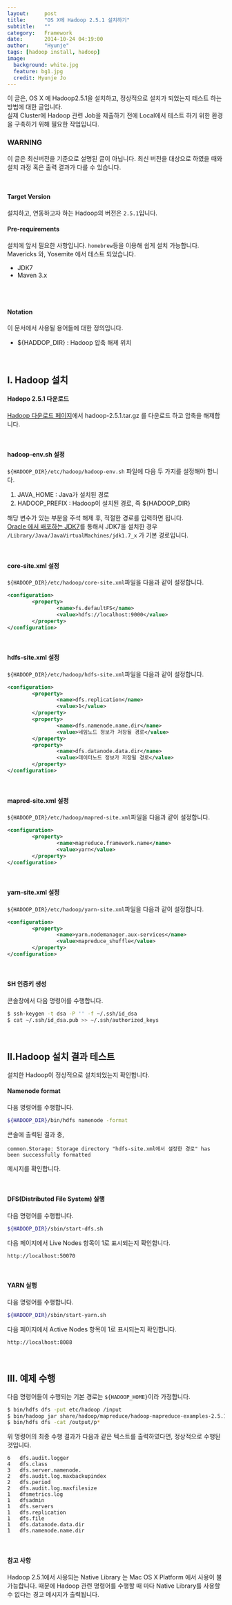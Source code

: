 ```yaml
---
layout:     post
title:      "OS X에 Hadoop 2.5.1 설치하기"
subtitle:   ""
category:   Framework
date:       2014-10-24 04:19:00
author:     "Hyunje"
tags: [hadoop install, hadoop]
image:
  background: white.jpg
  feature: bg1.jpg
  credit: Hyunje Jo
---
```



이 글은, OS X 에 Hadoop2.5.1을 설치하고, 정상적으로 설치가 되었는지 테스트 하는 방법에 대한 글입니다.<br>
실제 Cluster에 Hadoop 관련 Job을 제출하기 전에 Local에서 테스트 하기 위한 환경을 구축하기 위해 필요한 작업입니다.

### WARNING
이 글은 최신버전을 기준으로 설명된 글이 아닙니다. 최신 버전을 대상으로 하였을 때와 설치 과정 혹은 출력 결과가 다를 수 있습니다.

<br>

#### Target Version
설치하고, 연동하고자 하는 Hadoop의 버전은 `2.5.1`입니다.



#### Pre-requirements
설치에 앞서 필요한 사항입니다. ```homebrew```등을 이용해 쉽게 설치 가능합니다.
Mavericks 와, Yosemite 에서 테스트 되었습니다.

- JDK7
- Maven 3.x
<br>
<br>



#### Notation
이 문서에서 사용될 용어들에 대한 정의입니다.

- ${HADDOP_DIR} : Hadoop 압축 해제 위치

<br>




## I. Hadoop 설치

#### Hadopo 2.5.1 다운로드
[Hadoop 다운로드 페이지](http://apache.tt.co.kr/hadoop/common/)에서 hadoop-2.5.1.tar.gz 를 다운로드 하고 압축을 해제합니다.

<br>

#### hadoop-env.sh 설정
`${HADOOP_DIR}/etc/hadoop/hadoop-env.sh` 파일에 다음 두 가지를 설정해야 합니다.

1. JAVA\_HOME : Java가 설치된 경로
2. HADOOP\_PREFIX : Hadoop이 설치된 경로, 즉 ${HADOOP_DIR}

해당 변수가 있는 부분을 주석 해제 후, 적절한 경로를 입력하면 됩니다.<br>
[Oracle 에서 배포하는 JDK7](http://www.oracle.com/technetwork/java/javase/downloads/jdk7-downloads-1880260.html)를 통해서 JDK7을 설치한 경우 `/Library/Java/JavaVirtualMachines/jdk1.7_x` 가 기본 경로입니다.

<br>

#### core-site.xml 설정

`${HADOOP_DIR}/etc/hadoop/core-site.xml`파일을 다음과 같이 설정합니다.

```xml
<configuration>
        <property>
                <name>fs.defaultFS</name>
                <value>hdfs://localhost:9000</value>
        </property>
</configuration>
```

<br>

#### hdfs-site.xml 설정

`${HADOOP_DIR}/etc/hadoop/hdfs-site.xml`파일을 다음과 같이 설정합니다.

```xml
<configuration>
        <property>
                <name>dfs.replication</name>
                <value>1</value>
        </property>
        <property>
                <name>dfs.namenode.name.dir</name>
                <value>네임노드 정보가 저장될 경로</value>
        </property>
        <property>
                <name>dfs.datanode.data.dir</name>
                <value>데이터노드 정보가 저장될 경로</value>
        </property>
</configuration>
```

<br>

#### mapred-site.xml 설정

`${HADOOP_DIR}/etc/hadoop/mapred-site.xml`파일을 다음과 같이 설정합니다.

```xml
<configuration>
        <property>
                <name>mapreduce.framework.name</name>
                <value>yarn</value>
        </property>
</configuration>
```

<br>

#### yarn-site.xml 설정

`${HADOOP_DIR}/etc/hadoop/yarn-site.xml`파일을 다음과 같이 설정합니다.

```xml
<configuration>
        <property>
                <name>yarn.nodemanager.aux-services</name>
                <value>mapreduce_shuffle</value>
        </property>
</configuration>
```

<br>

#### SH 인증키 생성
콘솔창에서 다음 명령어를 수행합니다.

```bash
$ ssh-keygen -t dsa -P '' -f ~/.ssh/id_dsa
$ cat ~/.ssh/id_dsa.pub >> ~/.ssh/authorized_keys
```

<br>



## II.Hadoop 설치 결과 테스트
설치한 Hadoop이 정상적으로 설치되었는지 확인합니다.

#### Namenode format
다음 명령어를 수행합니다.

```bash
${HADOOP_DIR}/bin/hdfs namenode -format
```

콘솔에 출력된 결과 중,

```
common.Storage: Storage directory "hdfs-site.xml에서 설정한 경로" has been successfully formatted
```
메시지를 확인합니다.

<br>

#### DFS(Distributed File System) 실행
다음 명령어를 수행합니다.

```bash
${HADOOP_DIR}/sbin/start-dfs.sh
```
다음 페이지에서 Live Nodes 항목이 1로 표시되는지 확인합니다.

```
http://localhost:50070
```

<br>

#### YARN 실행
다음 명령어를 수행합니다.

```bash
${HADOOP_DIR}/sbin/start-yarn.sh
```
다음 페이지에서 Active Nodes 항목이 1로 표시되는지 확인합니다.

```
http://localhost:8088
```

<br>



## III. 예제 수행
다음 명령어들이 수행되는 기본 경로는 `${HADOOP_HOME}`이라 가정합니다.

```bash
$ bin/hdfs dfs -put etc/hadoop /input
$ bin/hadoop jar share/hadoop/mapreduce/hadoop-mapreduce-examples-2.5.1.jar grep /input /output 'dfs[a-z.]+'
$ bin/hdfs dfs -cat /output/p*
```
위 명령어의 최종 수행 결과가 다음과 같은 텍스트를 출력하였다면, 정상적으로 수행된 것입니다.

```
6   dfs.audit.logger
4   dfs.class
3   dfs.server.namenode.
2   dfs.audit.log.maxbackupindex
2   dfs.period
2   dfs.audit.log.maxfilesize
1   dfsmetrics.log
1   dfsadmin
1   dfs.servers
1   dfs.replication
1   dfs.file
1   dfs.datanode.data.dir
1   dfs.namenode.name.dir
```

<br>

#### 참고 사항
Hadoop 2.5.1에서 사용되는 Native Library 는 Mac OS X Platform 에서 사용이 불가능합니다. 때문에 Hadoop 관련 명령어를 수행할 때 마다 Native Library를 사용할 수 없다는 경고 메시지가 출력됩니다.
